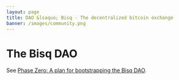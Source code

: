 ```yaml
---
layout: page
title: DAO &lsaquo; Bisq - The decentralized bitcoin exchange
banner: /images/community.png
---
```

# The Bisq DAO

See [Phase Zero: A plan for bootstrapping the Bisq DAO](https://github.com/bisq-network/docs/blob/master/dao/phase-zero.adoc).

